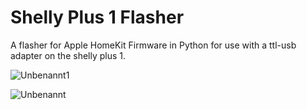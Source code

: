 # Shelly Plus 1 Flasher
 A flasher for Apple HomeKit Firmware in Python for use with a ttl-usb adapter on the shelly plus 1.



 
![Unbenannt1](https://github.com/user-attachments/assets/73e3cdc9-0340-4fc2-85b0-3f760dbf9970)


![Unbenannt](https://github.com/user-attachments/assets/6a0656d5-7636-416c-9be8-667d58f8744c)
